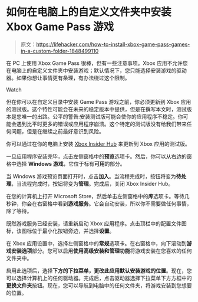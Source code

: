 # 如何在电脑上的自定义文件夹中安装 Xbox Game Pass 游戏

> 原文：<https://lifehacker.com/how-to-install-xbox-game-pass-games-in-a-custom-folder-1848499110>

在 PC 上使用 Xbox Game Pass 很棒，但有一些注意事项。Xbox 应用不允许您在电脑上的自定义文件夹中安装游戏；默认情况下，您只能选择安装游戏的驱动器。如果你想让事情更有条理，有办法绕过这个限制。

Watch

但在你可以在自定义目录中安装 Game Pass 游戏之前，你必须更新到 Xbox 应用的测试版。这个特性可能会在未来的稳定版本中提供，但是在撰写本文时，测试版本是您唯一的出路。公平的警告:安装测试版可能会使你的应用程序不稳定。你可能会遇到比平时更多的错误或应用程序崩溃。这个特定的测试版没有给我们带来任何问题，但是在继续之前最好意识到风险。

你可以通过在你的电脑上安装 [Xbox Insider Hub](https://www.microsoft.com/en-us/p/xbox-insider-hub/9pldpg46g47z) 来更新到 Xbox 应用的测试版。

一旦应用程序安装完毕，点击左侧窗格中的**预览**选项卡。然后，你可以从右边的窗格中选择 **Windows 游戏**，它位于标有**可用**的部分。

当 Windows 游戏预览页面打开时，点击**加入**。当流程完成时，按钮将变为**待处理**，当流程完成时，按钮将变为**管理**。完成后，关闭 Xbox Insider Hub。

在您的计算机上打开 Microsoft Store，然后单击左侧窗格中的**库**选项卡。等待几秒钟，你会在右窗格中看到**游戏服务**。它会自动安装，所以你不需要做任何事情，除了等待。

既然游戏服务已经安装，请重新启动 Xbox 应用程序。点击顶栏中的配置文件图标，该图标位于最小化按钮旁边，并选择**设置**。

在 Xbox 应用设置中，选择左侧窗格中的**常规**选项卡。在右窗格中，向下滚动到**游戏安装选项**部分。您可以启用**使用高级安装和管理功能**将游戏安装在您喜欢的任何文件夹中。

启用此选项后，选择**下方的下拉菜单，更改此应用默认安装游戏的位置**。现在，您可以选择计算机上的任何驱动器。完成后，点击驱动器选择下拉菜单下方方框中的**更换文件夹**按钮。现在，您可以导航到电脑中的任何文件夹，将游戏安装到您想要的位置。
